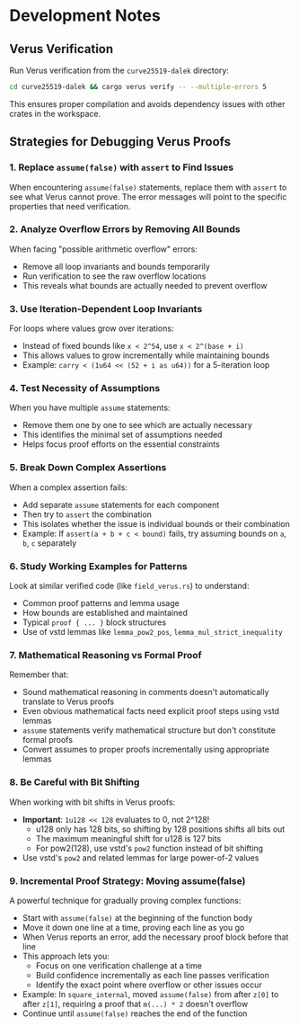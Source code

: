 # Development Notes

## Verus Verification

Run Verus verification from the `curve25519-dalek` directory:
```bash
cd curve25519-dalek && cargo verus verify -- --multiple-errors 5
```

This ensures proper compilation and avoids dependency issues with other crates in the workspace.

## Strategies for Debugging Verus Proofs

### 1. Replace `assume(false)` with `assert` to Find Issues
When encountering `assume(false)` statements, replace them with `assert` to see what Verus cannot prove. The error messages will point to the specific properties that need verification.

### 2. Analyze Overflow Errors by Removing All Bounds
When facing "possible arithmetic overflow" errors:
- Remove all loop invariants and bounds temporarily
- Run verification to see the raw overflow locations
- This reveals what bounds are actually needed to prevent overflow

### 3. Use Iteration-Dependent Loop Invariants
For loops where values grow over iterations:
- Instead of fixed bounds like `x < 2^54`, use `x < 2^(base + i)`
- This allows values to grow incrementally while maintaining bounds
- Example: `carry < (1u64 << (52 + i as u64))` for a 5-iteration loop

### 4. Test Necessity of Assumptions
When you have multiple `assume` statements:
- Remove them one by one to see which are actually necessary
- This identifies the minimal set of assumptions needed
- Helps focus proof efforts on the essential constraints

### 5. Break Down Complex Assertions
When a complex assertion fails:
- Add separate `assume` statements for each component
- Then try to `assert` the combination
- This isolates whether the issue is individual bounds or their combination
- Example: If `assert(a + b + c < bound)` fails, try assuming bounds on `a`, `b`, `c` separately

### 6. Study Working Examples for Patterns
Look at similar verified code (like `field_verus.rs`) to understand:
- Common proof patterns and lemma usage
- How bounds are established and maintained
- Typical `proof { ... }` block structures
- Use of vstd lemmas like `lemma_pow2_pos`, `lemma_mul_strict_inequality`

### 7. Mathematical Reasoning vs Formal Proof
Remember that:
- Sound mathematical reasoning in comments doesn't automatically translate to Verus proofs
- Even obvious mathematical facts need explicit proof steps using vstd lemmas
- `assume` statements verify mathematical structure but don't constitute formal proofs
- Convert assumes to proper proofs incrementally using appropriate lemmas

### 8. Be Careful with Bit Shifting
When working with bit shifts in Verus proofs:
- **Important**: `1u128 << 128` evaluates to 0, not 2^128!
  - u128 only has 128 bits, so shifting by 128 positions shifts all bits out
  - The maximum meaningful shift for u128 is 127 bits
  - For pow2(128), use vstd's `pow2` function instead of bit shifting
- Use vstd's `pow2` and related lemmas for large power-of-2 values

### 9. Incremental Proof Strategy: Moving assume(false)
A powerful technique for gradually proving complex functions:
- Start with `assume(false)` at the beginning of the function body
- Move it down one line at a time, proving each line as you go
- When Verus reports an error, add the necessary proof block before that line
- This approach lets you:
  - Focus on one verification challenge at a time
  - Build confidence incrementally as each line passes verification
  - Identify the exact point where overflow or other issues occur
- Example: In `square_internal`, moved `assume(false)` from after `z[0]` to after `z[1]`, requiring a proof that `m(...) * 2` doesn't overflow
- Continue until `assume(false)` reaches the end of the function
